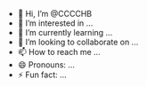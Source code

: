 - 👋 Hi, I’m @CCCCHB
- 👀 I’m interested in ...
- 🌱 I’m currently learning ...
- 💞️ I’m looking to collaborate on ...
- 📫 How to reach me ...
- 😄 Pronouns: ...
- ⚡ Fun fact: ...

<!---
CCCCHB/CCCCHB is a ✨ special ✨ repository because its `README.md` (this file) appears on your GitHub profile.
You can click the Preview link to take a look at your changes.
--->
